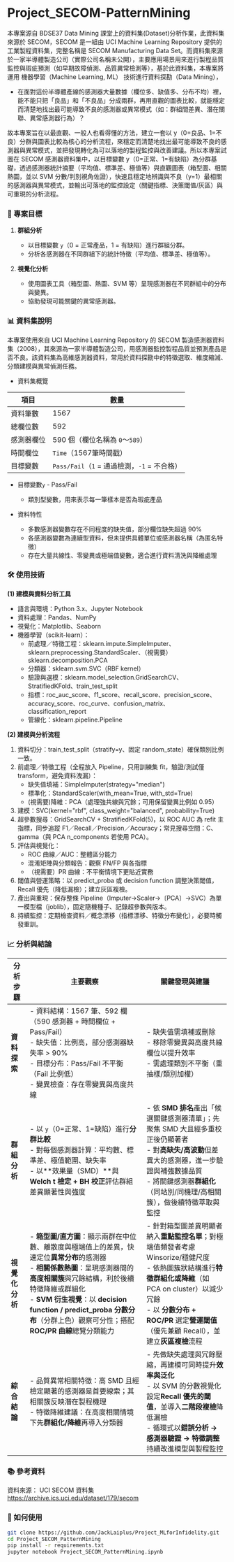 # Project_SECOM-PatternMining

本專案源自 BDSE37 Data Mining 課堂上的資料集(Dataset)分析作業，此資料集來源於 SECOM，SECOM 是一組由 UCI Machine Learning Repository 提供的工業製程資料集，完整名稱是 SECOM Manufacturing Data Set。而資料集來源於一家半導體製造公司（實際公司名稱未公開），主要應用場景用來進行製程品質監控與瑕疵預測（如早期故障偵測、品質異常檢測等），基於此資料集，本專案將運用 機器學習（Machine Learning, ML） 技術進行資料探勘（Data Mining），

- 在面對這份半導體產線的感測器大量數據（欄位多、缺值多、分布不均）裡，能不能只把「良品」和「不良品」分成兩群，再用直觀的圖表比較，就能穩定而清楚地找出最可能導致不良的感測器或異常模式（如：群組間差異、潛在關聯、異常感測器行為）？

故本專案旨在以最直觀、一般人也看得懂的方法，建立一套以 y（0=良品、1=不良）分群與圖表比較為核心的分析流程，來穩定而清楚地找出最可能導致不良的感測器與異常模式，並把發現轉化為可以落地的製程監控與改善建議。所以本專案試圖在 SECOM 感測器資料集中，以目標變數 y（0=正常、1=有缺陷）為分群基礎，透過感測器統計摘要（平均值、標準差、極值等）與直觀圖表（箱型圖、相關熱圖，並以 SVM 分數/判別視角佐證），快速且穩定地辨識與不良（y=1）最相關的感測器與異常模式，並輸出可落地的監控設定（關鍵指標、決策閾值/灰區）與可重現的分析流程。

### 🎯 專案目標

1. **群組分析**
   - 以目標變數 `y`（0 = 正常產品，1 = 有缺陷）進行群組分群。
   - 分析各感測器在不同群組下的統計特徵（平均值、標準差、極值等）。

2. **視覺化分析**
   - 使用圖表工具（箱型圖、熱圖、SVM 等）呈現感測器在不同群組中的分布與變異。
   - 協助發現可能關鍵的異常感測器。

### 📊 資料集說明

本專案使用來自 UCI Machine Learning Repository 的 SECOM 製造感測器資料集（2008），其來源為一家半導體製造公司，用感測器監控製程品質並預測產品是否不良。該資料集為高維感測器資料，常用於資料探勘中的特徵選取、維度縮減、分類建模與異常偵測任務。

- 資料集概覽

| 項目    | 數量                                 |
| ----- | ---------------------------------- |
| 資料筆數  | 1567                               |
| 總欄位數  | 592                                |
| 感測器欄位 | 590 個（欄位名稱為 `0`～`589`）             |
| 時間欄位  | `Time`（1567筆時間戳）            |
| 目標變數  | `Pass/Fail`（`1` = 通過檢測，`-1` = 不合格） |

- 目標變數`y` - Pass/Fail
  - 類別型變數，用來表示每一筆樣本是否為瑕疵產品

- 資料特性
  - 多數感測器變數存在不同程度的缺失值，部分欄位缺失超過 90%
  - 各感測器變數為連續型資料，但未提供具體單位或感測器名稱（為匿名特徵）
  - 存在大量共線性、零變異或極端值變數，適合進行資料清洗與降維處理

### 🛠️ 使用技術

**(1) 建模與資料分析工具**
- 語言與環境：Python 3.x、Jupyter Notebook
- 資料處理：Pandas、NumPy
- 視覺化：Matplotlib、Seaborn
- 機器學習（scikit-learn）：  
  - 前處理／特徵工程：sklearn.impute.SimpleImputer、sklearn.preprocessing.StandardScaler、（視需要）sklearn.decomposition.PCA
  - 分類器：sklearn.svm.SVC（RBF kernel）
  - 驗證與選模：sklearn.model_selection.GridSearchCV、StratifiedKFold、train_test_split
  - 指標：roc_auc_score、f1_score、recall_score、precision_score、accuracy_score、roc_curve、confusion_matrix、classification_report
  - 管線化：sklearn.pipeline.Pipeline

**(2) 建模與分析流程**
1.  資料切分：train_test_split（stratify=y、固定 random_state）確保類別比例一致。
2.  前處理／特徵工程（全程放入 Pipeline，只用訓練集 fit，驗證/測試僅 transform，避免資料洩漏）：
    - 缺失值填補：SimpleImputer(strategy="median")
    - 標準化：StandardScaler(with_mean=True, with_std=True)
    - (視需要)降維：PCA（處理強共線與冗餘；可用保留變異比例如 0.95）
3. 建模：SVC(kernel="rbf", class_weight="balanced", probability=True)
4. 超參數搜尋：GridSearchCV + StratifiedKFold(5)，以 ROC AUC 為 refit 主指標，同步追蹤 F1／Recall／Precision／Accuracy；常見搜尋空間：C、gamma（與 PCA n_components 若使用 PCA）。
5. 評估與視覺化：
    - ROC 曲線／AUC：整體區分能力
    - 混淆矩陣與分類報告：觀察 FN/FP 與各指標
    - （視需要）PR 曲線：不平衡情境下更貼近實務
6. 閾值與營運策略：以 predict_proba 或 decision function 調整決策閾值，Recall 優先（降低漏檢）；建立灰區複檢。
7. 產出與重現：保存整條 Pipeline（Imputer→Scaler→〔PCA〕→SVC）為單一模型檔（joblib），固定隨機種子、記錄超參數與版本。
8. 持續監控：定期檢查資料／概念漂移（指標漂移、特徵分布變化），必要時觸發重訓。

### 📈 分析與結論

| 分析步驟      | 主要觀察                                                                                                                                                                                                     | 關鍵發現與建議                                                                                                                                                            |
| --------- | -------------------------------------------------------------------------------------------------------------------------------------------------------------------------------------------------------- | ------------------------------------------------------------------------------------------------------------------------------------------------------------------ |
| **資料探索**  | - 資料結構：1567 筆、592 欄（590 感測器 + 時間欄位 + Pass/Fail）<br>- 缺失值：比例高，部分感測器缺失率 > 90%<br>- 目標分布：Pass/Fail 不平衡（Fail 比例低）<br>- 變異檢查：存在零變異與高度共線                                                                       | - 缺失值需填補或刪除<br>- 移除零變異與高度共線欄位以提升效率<br>- 需處理類別不平衡（重抽樣/類別加權）                                                                                                         |
| **群組分析**  | - 以 `y`（0=正常、1=缺陷）進行**分群比較**<br>- 對每個感測器計算：平均數、標準差、極值範圍、缺失率<br>- 以\*\*效果量（SMD）\*\*與 **Welch t 檢定 + BH 校正**評估群組差異顯著性與強度                                                                                   | - 依 **SMD 排名**產出「候選關鍵感測器清單」；先聚焦 SMD 大且經多重校正後仍顯著者<br>- 對**高缺失/高波動**但差異大的感測器，進一步驗證與補強數據品質<br>- 將關鍵感測器**群組化**（同站別/同機理/高相關簇），做後續特徵萃取與監控                                |
| **視覺化分析** | - **箱型圖/直方圖**：顯示兩群在中位數、離散度與極端值上的差異，快速定位**異常分布**的感測器<br>- **相關係數熱圖**：呈現感測器間的**高度相關簇**與冗餘結構，利於後續特徵降維或群組化<br>- **SVM 衍生視覺**：以 **decision function / predict\_proba 分數分布**（分群上色）觀察可分性；搭配 **ROC/PR 曲線**總覽分類能力 | - 針對箱型圖差異明顯者納入**重點監控名單**；對極端值頻發者考慮 Winsorize/穩健尺度<br>- 依熱圖簇狀結構進行**特徵群組化或降維**（如 PCA on cluster）以減少冗餘<br>- 以 **分數分布 + ROC/PR** 選定**營運閾值**（優先兼顧 Recall），並建立**灰區複檢**流程 |
| **綜合結論**  | - 品質異常相關特徵：高 SMD 且經檢定顯著的感測器是首要線索；其相關簇反映潛在製程機理<br>- 特徵降維建議：在高度相關情境下先**群組化/降維**再導入分類器                                                                                                                      | - 先做缺失處理與冗餘壓縮，再建模可同時提升**效率與泛化**<br>- 以 SVM 的分數視覺化設定**Recall 優先的閾值**，並導入**二階段複檢**降低漏檢<br>- 循環式以**錯誤分析 → 感測器驗證 → 特徵調整**持續改進模型與製程監控                                   |
                                                                                                                      

### 📚 參考資料

資料來源： UCI SECOM 資料集 https://archive.ics.uci.edu/dataset/179/secom

### 🚀 如何使用

```bash
git clone https://github.com/JackLaiplus/Project_MLforInfidelity.git
cd Project_SECOM_PatternMining
pip install -r requirements.txt
jupyter notebook Project_SECOM_PatternMining.ipynb
```


